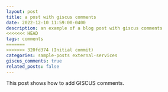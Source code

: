 ```yaml
---
layout: post
title: a post with giscus comments
date: 2022-12-10 11:59:00-0400
description: an example of a blog post with giscus comments
<<<<<<< HEAD
tags: comments
=======
>>>>>>> 320fd374 (Initial commit)
categories: sample-posts external-services
giscus_comments: true
related_posts: false
---
```

This post shows how to add GISCUS comments.
